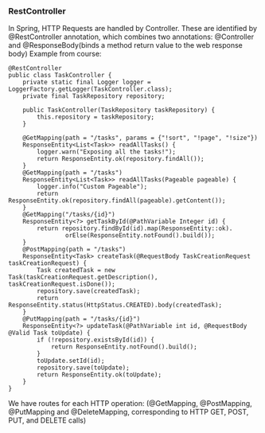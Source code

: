 ### RestController
In Spring, HTTP Requests are handled by Controller. These are identified by 
@RestController annotation, which combines two annotations: @Controller and @ResponseBody(binds a method return value to the web response body)
Example from course:
```
@RestController
public class TaskController {
    private static final Logger logger = LoggerFactory.getLogger(TaskController.class);
    private final TaskRepository repository;

    public TaskController(TaskRepository taskRepository) {
        this.repository = taskRepository;
    }

    @GetMapping(path = "/tasks", params = {"!sort", "!page", "!size"})
    ResponseEntity<List<Task>> readAllTasks() {
        logger.warn("Exposing all the tasks!");
        return ResponseEntity.ok(repository.findAll());
    }
    @GetMapping(path = "/tasks")
    ResponseEntity<List<Task>> readAllTasks(Pageable pageable) {
        logger.info("Custom Pageable");
        return ResponseEntity.ok(repository.findAll(pageable).getContent());
    }
    @GetMapping("/tasks/{id}")
    ResponseEntity<?> getTaskById(@PathVariable Integer id) {
        return repository.findById(id).map(ResponseEntity::ok).
                orElse(ResponseEntity.notFound().build());
    }
    @PostMapping(path = "/tasks")
    ResponseEntity<Task> createTask(@RequestBody TaskCreationRequest taskCreationRequest) {
        Task createdTask = new Task(taskCreationRequest.getDescription(), taskCreationRequest.isDone());
        repository.save(createdTask);
        return ResponseEntity.status(HttpStatus.CREATED).body(createdTask);
    }
    @PutMapping(path = "/tasks/{id}")
    ResponseEntity<?> updateTask(@PathVariable int id, @RequestBody @Valid Task toUpdate) {
        if (!repository.existsById(id)) {
            return ResponseEntity.notFound().build();
        }
        toUpdate.setId(id);
        repository.save(toUpdate);
        return ResponseEntity.ok(toUpdate);
    }
}

```
We have routes for each HTTP operation: (@GetMapping, @PostMapping, @PutMapping and @DeleteMapping, corresponding to HTTP GET, POST, PUT, and DELETE calls)
